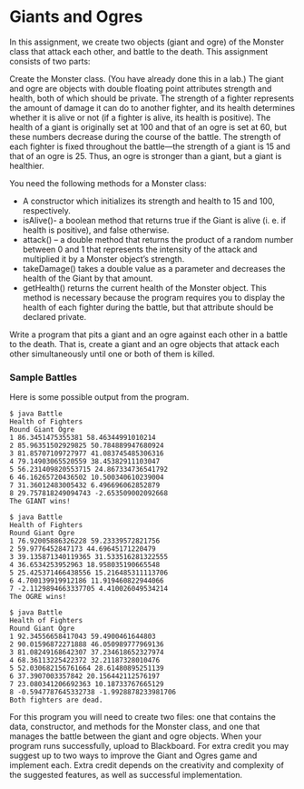 # Giants and Ogres

In this assignment, we create two objects (giant and ogre) of the Monster class that attack each other, and battle to the death. This assignment consists of two parts:

Create the Monster class. (You have already done this in a lab.) The giant and ogre are objects with double floating point attributes strength and health, both of which should be private. The strength of a fighter represents the amount of damage it can do to another fighter, and its health determines whether it is alive or not (if a fighter is alive, its health is positive). The health of a giant is originally set at 100 and that of an ogre is set at 60, but these numbers decrease during the course of the battle. The strength of each fighter is fixed throughout the battle—the strength of a giant is 15 and that of an ogre is 25. Thus, an ogre is stronger than a giant, but a giant is healthier.

You need the following methods for a Monster class:
- A constructor which initializes its strength and health to 15 and 100, respectively.
- isAlive()- a boolean method that returns true if the Giant is alive (i. e. if health is positive), and false otherwise.
- attack() – a double method that returns the product of a random number between 0 and 1 that represents the intensity of the attack and multiplied it by a Monster object’s strength.
- takeDamage() takes a double value as a parameter and decreases the health of the Giant by that amount.
- getHealth() returns the current health of the Monster object. This method is necessary because the program requires you to display the health of each fighter during the battle, but that attribute should be declared private.

Write a program that pits a giant and an ogre against each other in a battle to the death. That is, create a giant and an ogre objects that attack each other simultaneously until one or both of them is killed.

### Sample Battles
Here is some possible output from the program.

    $ java Battle
    Health of Fighters
    Round Giant Ogre
    1 86.3451475355381 58.46344991010214
    2 85.96351502929825 50.784889947680924
    3 81.85707109727977 41.083745485306316
    4 79.14903065520559 38.45382911103047
    5 56.231409820553715 24.867334736541792
    6 46.16265720436502 10.500340610239004
    7 31.36012483005432 6.496696062852879
    8 29.757818249094743 -2.653509002092668
    The GIANT wins!

    $ java Battle
    Health of Fighters
    Round Giant Ogre
    1 76.92005886326228 59.23339572821756
    2 59.9776452847173 44.69645171220479
    3 39.135871340119365 31.533516281322555
    4 36.6534253952963 18.958035190665548
    5 25.425371466438556 15.216485311113706
    6 4.700139919912186 11.919460822944066
    7 -2.1129894663337705 4.410026049534214
    The OGRE wins!

    $ java Battle
    Health of Fighters
    Round Giant Ogre
    1 92.34556658417043 59.4900461644803
    2 90.01596872271888 46.050989777969136
    3 81.08249168642307 37.234618652327974
    4 68.36113225422372 32.21187328010476
    5 52.030682156761664 28.61480895251139
    6 37.3907003357842 20.156442112576197
    7 23.080341206692363 10.18733767665129
    8 -0.5947787645332738 -1.9928878233981706
    Both fighters are dead.

For this program you will need to create two files: one that contains the data, constructor, and methods for the Monster class, and one that manages the battle between the giant and ogre objects. When your program runs successfully, upload to Blackboard. For extra credit you may suggest up to two ways to improve the Giant and Ogres game and implement each. Extra credit depends on the creativity and complexity of the suggested features, as well as successful implementation.